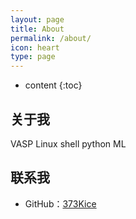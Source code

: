 ```yaml
---
layout: page
title: About
permalink: /about/
icon: heart
type: page
---
```


* content
{:toc}

## 关于我

<!-- <iframe src="https://githubbadge.appspot.com/373Kice?s=1" style="border: 0;height: 142px;width: 200px;overflow: hidden;" frameBorder="0"></iframe> -->
VASP Linux shell python ML 

## 联系我

* GitHub：[373Kice](https://github.com/373Kice)
<!-- * email：<ymj155@gmail.com> -->
<!-- * 微博：[o摄氏度水蒸气](https://weibo.com/u/2922030663) -->
<!-- * 知乎：[373Kice](https://www.zhihu.com/people/373kice) -->
<!-- * facebook: [Mingjia Yao](https://www.facebook.com/mingjia.yao) -->
<!-- * twitter: [373Kice](https://twitter.com/373Kice) -->
